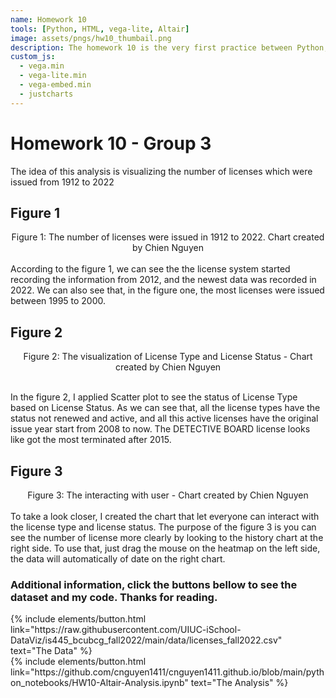 ```yaml
---
name: Homework 10
tools: [Python, HTML, vega-lite, Altair]
image: assets/pngs/hw10_thumbail.png
description: The homework 10 is the very first practice between Python, Jerkyll, and Vega-Lite !
custom_js:
  - vega.min
  - vega-lite.min
  - vega-embed.min
  - justcharts
---
```



# Homework 10 - Group 3

The idea of this analysis is visualizing the number of licenses which were issued from 1912 to 2022
## Figure 1
<vegachart schema-url="{{ site.baseurl }}/assets/json/chart1.json" style="width: 100%"></vegachart>
 <center> Figure 1: The number of licenses were issued in 1912 to 2022. Chart created by Chien Nguyen </center>

<br />
According to the figure 1, we can see the the license system started recording the information from 2012, and the newest data was recorded in 2022.
We can also see that, in the figure one, the most licenses were issued between 1995 to 2000.

## Figure 2
<vegachart schema-url="{{ site.baseurl }}/assets/json/scatter2.json" style="width: 100%"></vegachart>
 <center> Figure 2: The visualization of License Type and License Status - Chart created by Chien Nguyen </center>
<br />

In the figure 2, I applied Scatter plot to see the status of License Type based on License Status. As we can see that, all the license types have the status not renewed and active, and all this active licenses have the original issue year start from 2008 to now. The DETECTIVE BOARD license looks like got the most terminated after 2015.


## Figure 3
<vegachart schema-url="{{ site.baseurl }}/assets/json/dashboard_export.json" style="width: 100%"></vegachart>
<center> Figure 3: The interacting with user - Chart created by Chien Nguyen </center>
<br />
To take a look closer, I created the chart that let everyone can interact with the license type and license status. The purpose of the figure 3 is you can see the number of license more clearly by looking to the history chart at the right side.
To use that, just drag the mouse on the heatmap on the left side, the data will automatically of date on the right chart. 


### Additional information, click the buttons bellow to see the dataset and my code. Thanks for reading.

<div class="left">
{% include elements/button.html link="https://raw.githubusercontent.com/UIUC-iSchool-DataViz/is445_bcubcg_fall2022/main/data/licenses_fall2022.csv" text="The Data" %}
</div>

<div class="right">
{% include elements/button.html link="https://github.com/cnguyen1411/cnguyen1411.github.io/blob/main/python_notebooks/HW10-Altair-Analysis.ipynb" text="The Analysis" %}
</div>


